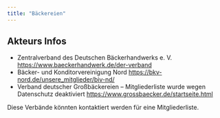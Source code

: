 ```yaml
---
title: "Bäckereien"
---
```



## Akteurs Infos 
- Zentralverband des Deutschen Bäckerhandwerks e. V. <https://www.baeckerhandwerk.de/der-verband>
- Bäcker- und Konditorvereinigung Nord <https://bkv-nord.de/unsere_mitglieder/biv-nd/>
- Verband deutscher Großbäckereien – Mitgliederliste wurde wegen Datenschutz deaktiviert <https://www.grossbaecker.de/startseite.html>

Diese Verbände könnten kontaktiert werden für eine Mitgliederliste.
